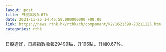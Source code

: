 ```yaml
---
layout: post
title: 日股高收0.67%
date: 2021-11-25 14:46:59.000000000 +08:00
link: https://news.rthk.hk/rthk/ch/component/k2/1621399-20211125.htm
categories: rthk
---
```


日股造好，日經指數收報29499點，升196點，升幅0.67%。
